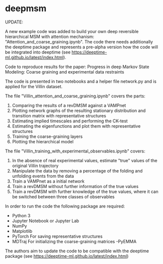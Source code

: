 # deepmsm

UPDATE:

A new example code was added to build your own deep reversible hierarchical MSM with attention mechanism:
"Attention_and_coarse_graining.ipynb".
The code there needs additionally the deeptime package and represents a pre-alpha version how the code will
be integrated into deeptime (see https://deeptime-ml.github.io/latest/index.html). 


Code to reproduce results for the paper: Progress in deep Markov State Modeling: Coarse graining and experimental data restraints

The code is presented in two notebooks and a helper file network.py and is applied for the Villin dataset. 

The file "Villin_attention_and_coarse_graining.ipynb" covers the parts:
1. Comparing the results of a revDMSM against a VAMPnet
2. Plotting network graphs of the resulting stationary distribution and transition matrix with representative structures
3. Estimating implied timescales and performing the CK-test
4. Estimating the eigenfunctions and plot them with representative structures
5. Training the coarse-graining layers
6. Plotting the hierarchical model

The file "Villin_training_with_experimental_observables.ipynb" covers:
1. In the absence of real experimental values, estimate "true" values of the original Villin trajectory
2. Manipulate the data by removing a percentage of the folding and unfolding events from the data
3. Train a VAMPnet as a initial network
4. Train a revDMSM without further information of the true values
5. Train a revDMSM with further knowledge of the true values, where it can be switched between three classes of observables

In order to run the code the following package are required:
- Python 3
- Jupyter Notebook or Jupyter Lab
- NumPy
- Matplotlib
- PyTorch
For saving representative structures 
- MDTraj
For initializing the coarse-graining matrices
-PyEMMA

The authors aim to update the code to be compatible with the deeptime package (see https://deeptime-ml.github.io/latest/index.html)
